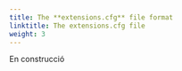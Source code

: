 ```yaml
---
title: The **extensions.cfg** file format
linktitle: The extensions.cfg file
weight: 3
---
```


En construcció
